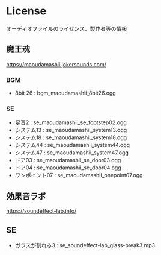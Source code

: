 # License

オーディオファイルのライセンス、製作者等の情報

## 魔王魂

https://maoudamashii.jokersounds.com/

### BGM

- 8bit 26 : bgm_maoudamashii_8bit26.ogg

### SE

- 足音2 : se_maoudamashii_se_footstep02.ogg
- システム13 : se_maoudamashii_system13.ogg
- システム18 : se_maoudamashii_system18.ogg
- システム44 : se_maoudamashii_system44.ogg
- システム47 : se_maoudamashii_system47.ogg
- ドア03 : se_maoudamashii_se_door03.ogg
- ドア04 : se_maoudamashii_se_door04.ogg
- ワンポイント07 : se_maoudamashii_onepoint07.ogg

## 効果音ラボ

https://soundeffect-lab.info/

## SE

- ガラスが割れる3 : se_soundeffect-lab_glass-break3.mp3
